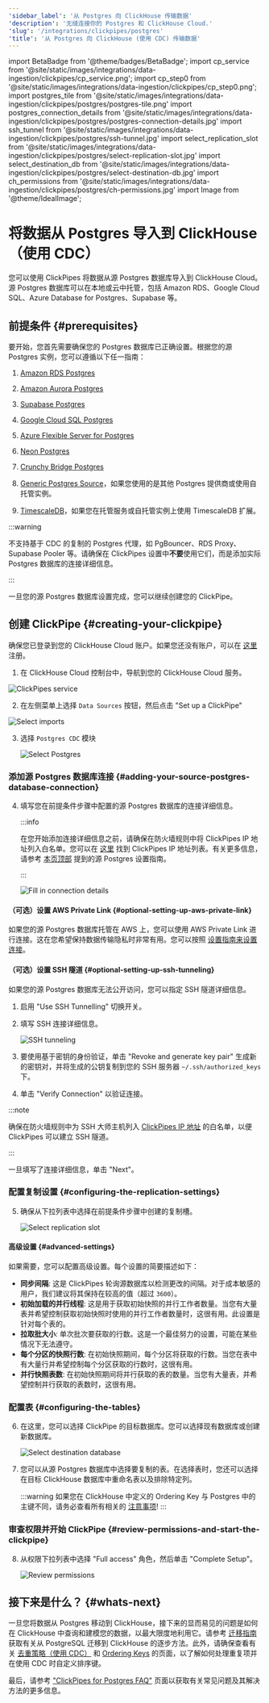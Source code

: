 ```yaml
---
'sidebar_label': '从 Postgres 向 ClickHouse 传输数据'
'description': '无缝连接你的 Postgres 和 ClickHouse Cloud.'
'slug': '/integrations/clickpipes/postgres'
'title': '从 Postgres 向 ClickHouse (使用 CDC) 传输数据'
---
```


import BetaBadge from '@theme/badges/BetaBadge';
import cp_service from '@site/static/images/integrations/data-ingestion/clickpipes/cp_service.png';
import cp_step0 from '@site/static/images/integrations/data-ingestion/clickpipes/cp_step0.png';
import postgres_tile from '@site/static/images/integrations/data-ingestion/clickpipes/postgres/postgres-tile.png'
import postgres_connection_details from '@site/static/images/integrations/data-ingestion/clickpipes/postgres/postgres-connection-details.jpg'
import ssh_tunnel from '@site/static/images/integrations/data-ingestion/clickpipes/postgres/ssh-tunnel.jpg'
import select_replication_slot from '@site/static/images/integrations/data-ingestion/clickpipes/postgres/select-replication-slot.jpg'
import select_destination_db from '@site/static/images/integrations/data-ingestion/clickpipes/postgres/select-destination-db.jpg'
import ch_permissions from '@site/static/images/integrations/data-ingestion/clickpipes/postgres/ch-permissions.jpg'
import Image from '@theme/IdealImage';


# 将数据从 Postgres 导入到 ClickHouse（使用 CDC）

您可以使用 ClickPipes 将数据从源 Postgres 数据库导入到 ClickHouse Cloud。源 Postgres 数据库可以在本地或云中托管，包括 Amazon RDS、Google Cloud SQL、Azure Database for Postgres、Supabase 等。

## 前提条件 {#prerequisites}

要开始，您首先需要确保您的 Postgres 数据库已正确设置。根据您的源 Postgres 实例，您可以遵循以下任一指南：

1. [Amazon RDS Postgres](./postgres/source/rds)

2. [Amazon Aurora Postgres](./postgres/source/aurora)

3. [Supabase Postgres](./postgres/source/supabase)

4. [Google Cloud SQL Postgres](./postgres/source/google-cloudsql)

5. [Azure Flexible Server for Postgres](./postgres/source/azure-flexible-server-postgres)

6. [Neon Postgres](./postgres/source/neon-postgres)

7. [Crunchy Bridge Postgres](./postgres/source/crunchy-postgres)

8. [Generic Postgres Source](./postgres/source/generic)，如果您使用的是其他 Postgres 提供商或使用自托管实例。

9. [TimescaleDB](./postgres/source/timescale)，如果您在托管服务或自托管实例上使用 TimescaleDB 扩展。


:::warning

不支持基于 CDC 的复制的 Postgres 代理，如 PgBouncer、RDS Proxy、Supabase Pooler 等。请确保在 ClickPipes 设置中**不要**使用它们，而是添加实际 Postgres 数据库的连接详细信息。

:::

一旦您的源 Postgres 数据库设置完成，您可以继续创建您的 ClickPipe。

## 创建 ClickPipe {#creating-your-clickpipe}

确保您已登录到您的 ClickHouse Cloud 账户。如果您还没有账户，可以在 [这里](https://cloud.clickhouse.com/) 注册。

[//]: # (   TODO update image here)
1. 在 ClickHouse Cloud 控制台中，导航到您的 ClickHouse Cloud 服务。

<Image img={cp_service} alt="ClickPipes service" size="lg" border/>

2. 在左侧菜单上选择 `Data Sources` 按钮，然后点击 "Set up a ClickPipe"

<Image img={cp_step0} alt="Select imports" size="lg" border/>

3. 选择 `Postgres CDC` 模块

   <Image img={postgres_tile} alt="Select Postgres" size="lg" border/>

### 添加源 Postgres 数据库连接 {#adding-your-source-postgres-database-connection}

4. 填写您在前提条件步骤中配置的源 Postgres 数据库的连接详细信息。

   :::info

   在您开始添加连接详细信息之前，请确保在防火墙规则中将 ClickPipes IP 地址列入白名单。您可以在 [这里](../index.md#list-of-static-ips) 找到 ClickPipes IP 地址列表。有关更多信息，请参考 [本页顶部](#prerequisites) 提到的源 Postgres 设置指南。

   :::

   <Image img={postgres_connection_details} alt="Fill in connection details" size="lg" border/>

#### （可选）设置 AWS Private Link {#optional-setting-up-aws-private-link}

如果您的源 Postgres 数据库托管在 AWS 上，您可以使用 AWS Private Link 进行连接。这在您希望保持数据传输隐私时非常有用。您可以按照 [设置指南来设置连接](/integrations/clickpipes/aws-privatelink)。

#### （可选）设置 SSH 隧道 {#optional-setting-up-ssh-tunneling}

如果您的源 Postgres 数据库无法公开访问，您可以指定 SSH 隧道详细信息。

1. 启用 "Use SSH Tunnelling" 切换开关。
2. 填写 SSH 连接详细信息。

   <Image img={ssh_tunnel} alt="SSH tunneling" size="lg" border/>

3. 要使用基于密钥的身份验证，单击 "Revoke and generate key pair" 生成新的密钥对，并将生成的公钥复制到您的 SSH 服务器 `~/.ssh/authorized_keys` 下。
4. 单击 "Verify Connection" 以验证连接。

:::note

确保在防火墙规则中为 SSH 大师主机列入 [ClickPipes IP 地址](../clickpipes#list-of-static-ips) 的白名单，以便 ClickPipes 可以建立 SSH 隧道。

:::

一旦填写了连接详细信息，单击 "Next"。

### 配置复制设置 {#configuring-the-replication-settings}

5. 确保从下拉列表中选择在前提条件步骤中创建的复制槽。

   <Image img={select_replication_slot} alt="Select replication slot" size="lg" border/>

#### 高级设置 {#advanced-settings}

如果需要，您可以配置高级设置。每个设置的简要描述如下：

- **同步间隔**: 这是 ClickPipes 轮询源数据库以检测更改的间隔。对于成本敏感的用户，我们建议将其保持在较高的值（超过 `3600`）。
- **初始加载的并行线程**: 这是用于获取初始快照的并行工作者数量。当您有大量表并希望控制获取初始快照时使用的并行工作者数量时，这很有用。此设置是针对每个表的。
- **拉取批大小**: 单次批次要获取的行数。这是一个最佳努力的设置，可能在某些情况下无法遵守。
- **每个分区的快照行数**: 在初始快照期间，每个分区将获取的行数。当您在表中有大量行并希望控制每个分区获取的行数时，这很有用。
- **并行快照表数**: 在初始快照期间将并行获取的表的数量。当您有大量表，并希望控制并行获取的表数时，这很有用。


### 配置表 {#configuring-the-tables}

6. 在这里，您可以选择 ClickPipe 的目标数据库。您可以选择现有数据库或创建新数据库。

   <Image img={select_destination_db} alt="Select destination database" size="lg" border/>

7. 您可以从源 Postgres 数据库中选择要复制的表。在选择表时，您还可以选择在目标 ClickHouse 数据库中重命名表以及排除特定列。

   :::warning
   如果您在 ClickHouse 中定义的 Ordering Key 与 Postgres 中的主键不同，请务必查看所有相关的 [注意事项](/integrations/clickpipes/postgres/ordering_keys)!
   :::

### 审查权限并开始 ClickPipe {#review-permissions-and-start-the-clickpipe}

8. 从权限下拉列表中选择 "Full access" 角色，然后单击 "Complete Setup"。

   <Image img={ch_permissions} alt="Review permissions" size="lg" border/>

## 接下来是什么？ {#whats-next}

一旦您将数据从 Postgres 移动到 ClickHouse，接下来的显而易见的问题是如何在 ClickHouse 中查询和建模您的数据，以最大限度地利用它。请参考 [迁移指南](/migrations/postgresql/overview) 获取有关从 PostgreSQL 迁移到 ClickHouse 的逐步方法。此外，请确保查看有关 [去重策略（使用 CDC）](/integrations/clickpipes/postgres/deduplication) 和 [Ordering Keys](/integrations/clickpipes/postgres/ordering_keys) 的页面，以了解如何处理重复项并在使用 CDC 时自定义排序键。

最后，请参考 ["ClickPipes for Postgres FAQ"](/integrations/clickpipes/postgres/faq) 页面以获取有关常见问题及其解决方法的更多信息。
